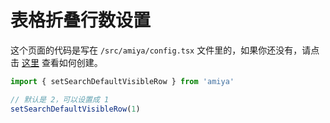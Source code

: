 # 表格折叠行数设置

这个页面的代码是写在 `/src/amiya/config.tsx` 文件里的，如果你还没有，请点击 [这里](../) 查看如何创建。

```js
import { setSearchDefaultVisibleRow } from 'amiya'

// 默认是 2，可以设置成 1
setSearchDefaultVisibleRow(1)
```
